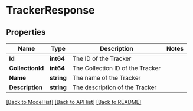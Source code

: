 # TrackerResponse

## Properties

Name | Type | Description | Notes
------------ | ------------- | ------------- | -------------
**Id** | **int64** | The ID of the Tracker | 
**CollectionId** | **int64** | The Collection ID of the Tracker | 
**Name** | **string** | The name of the Tracker | 
**Description** | **string** | The description of the Tracker | 

[[Back to Model list]](../README.md#documentation-for-models) [[Back to API list]](../README.md#documentation-for-api-endpoints) [[Back to README]](../README.md)


